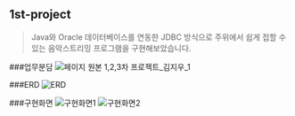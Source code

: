 ## 1st-project
>Java와 Oracle 데이터베이스를 연동한 JDBC 방식으로 주위에서 쉽게 접할 수 있는 음악스트리밍 프로그램을 구현해보았습니다.


###업무분담
![페이지 원본 1,2,3차 프로젝트_김지우_1](https://github.com/eraseK/1st-project/assets/116993656/2724f93d-12e5-420c-9d98-a7f29a12033c)


###ERD
![ERD](https://github.com/eraseK/1st-project/assets/116993656/d6be900a-149f-4f94-8268-757eafc3ca92)


###구현화면
![구현화면1](https://github.com/eraseK/1st-project/assets/116993656/2de23425-bd10-4b15-a35f-861ac3171465)
![구현화면2](https://github.com/eraseK/1st-project/assets/116993656/b84257c3-e96c-4358-9cf5-62a2ec918bc8)
